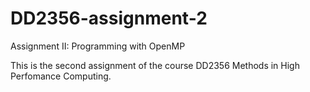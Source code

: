 # DD2356-assignment-2
Assignment II: Programming with OpenMP 

This is the second assignment of the course DD2356 Methods in High Perfomance Computing.

